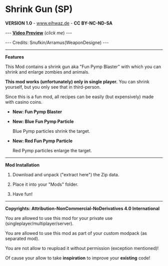 # Shrink Gun (SP)

**VERSION 1.0** - www.eihwaz.de - **CC BY-NC-ND-SA**

--- [**Video Preview**](https://www.eihwaz.de) (*click me*) ---

--- Credits: Snufkin/Arramus(WeaponDesigne) ---

--- --- --- --- --- --- --- --- ---

**Features**

This Mod contains a shrink gun aka "Fun Pymp Blaster" with which you can shrink and enlarge zombies and animals.

**This mod works (unfortunately) only in single player.** You can shrink yourself, but you only see that in third-person.

Since this is a fun mod, all recipes can be easily (but expensively) made with casino coins.

* **New: Fun Pymp Blaster**

* **New: Blue Fun Pymp Particle**

	Blue Pymp particles shrink the target.
	
* **New: Red Fun Pymp Particle**

	Red Pymp particles enlarge the target.

--- --- --- --- --- --- --- --- ---

**Mod Installation**

1. Download and unpack ("extract here") the Zip data.

2. Place it into your "Mods" folder.

3. Have fun!

--- --- --- --- --- --- --- --- ---

**Copyrights: Attribution-NonCommercial-NoDerivatives 4.0 International**

You are allowed to use this mod for your private use (singleplayer/multiplayer/server).

You are allowed to use this mod as part of your custom modpack (as separated mod).

You are not allow to reupload it without permission (exception mentioned)!

Of cause your allow to take **inspiration** to improve your **existing** code!
